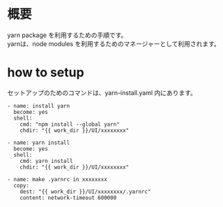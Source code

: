 # 概要
yarn package を利用するための手順です。  
yarnは、node modules を利用するためのマネージャーとして利用されます。  

# how to setup
セットアップのためのコマンドは、yarn-install.yaml 内にあります。

```
- name: install yarn
  become: yes
  shell:
    cmd: "npm install --global yarn"
    chdir: "{{ work_dir }}/UI/xxxxxxxx"

- name: yarn install
  become: yes
  shell:
    cmd: yarn install
    chdir: "{{ work_dir }}/UI/xxxxxxxx"

- name: make .yarnrc in xxxxxxxx
  copy:
    dest: "{{ work_dir }}/UI/xxxxxxxx/.yarnrc"
    content: network-timeout 600000
```

